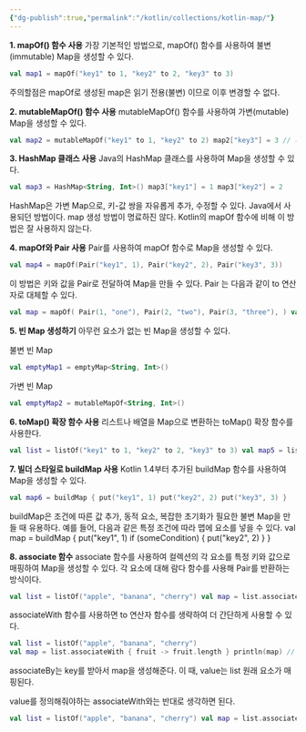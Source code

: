 ```yaml
---
{"dg-publish":true,"permalink":"/kotlin/collections/kotlin-map/"}
---
```


**1. mapOf() 함수 사용**
가장 기본적인 방법으로, mapOf() 함수를 사용하여 불변(immutable) Map을 생성할 수 있다.

```kotlin
val map1 = mapOf("key1" to 1, "key2" to 2, "key3" to 3)
```

주의할점은 mapOf로 생성된 map은 읽기 전용(불변) 이므로 이후 변경할 수 없다.

**2. mutableMapOf() 함수 사용**
mutableMapOf() 함수를 사용하여 가변(mutable) Map을 생성할 수 있다.

```kotlin
val map2 = mutableMapOf("key1" to 1, "key2" to 2) map2["key3"] = 3 // 새로운 키-값 쌍 추가
```

**3. HashMap 클래스 사용**
Java의 HashMap 클래스를 사용하여 Map을 생성할 수 있다.

```kotlin
val map3 = HashMap<String, Int>() map3["key1"] = 1 map3["key2"] = 2
```

HashMap은 가변 Map으로, 키-값 쌍을 자유롭게 추가, 수정할 수 있다.
Java에서 사용되던 방법이다. map 생성 방법이 명료하진 않다.
Kotlin의 mapOf 함수에 비해 이 방법은 잘 사용하지 않는다.

**4. mapOf와 Pair 사용**
Pair를 사용하여 mapOf 함수로 Map을 생성할 수 있다.

```kotlin
val map4 = mapOf(Pair("key1", 1), Pair("key2", 2), Pair("key3", 3))
```

이 방법은 키와 값을 Pair로 전달하여 Map을 만들 수 있다.
Pair 는 다음과 같이 to 연산자로 대체할 수 있다.

```kotlin
val map = mapOf( Pair(1, "one"), Pair(2, "two"), Pair(3, "three"), ) val map2 = mapOf( 1 to "one", 2 to "two", 3 to "three", )
```

**5. 빈 Map 생성하기**
아무런 요소가 없는 빈 Map을 생성할 수 있다.

불변 빈 Map
```kotlin
val emptyMap1 = emptyMap<String, Int>()
```

가변 빈 Map
```kotlin
val emptyMap2 = mutableMapOf<String, Int>()
```

**6. toMap() 확장 함수 사용**
리스트나 배열을 Map으로 변환하는 toMap() 확장 함수를 사용한다.
```kotlin
val list = listOf("key1" to 1, "key2" to 2, "key3" to 3) val map5 = list.toMap()
```

**7. 빌더 스타일로 buildMap 사용**
Kotlin 1.4부터 추가된 buildMap 함수를 사용하여 Map을 생성할 수 있다.
```kotlin
val map6 = buildMap { put("key1", 1) put("key2", 2) put("key3", 3) }
```

buildMap은 조건에 따른 값 추가, 동적 요소, 복잡한 초기화가 필요한 불변 Map을 만들 때 유용하다.
예를 들어, 다음과 같은 특정 조건에 따라 맵에 요소를 넣을 수 있다.
val map = buildMap { put("key1", 1) if (someCondition) { put("key2", 2) } }

**8. associate 함수**
associate 함수를 사용하여 컬렉션의 각 요소를 특정 키와 값으로 매핑하여 Map을 생성할 수 있다.
각 요소에 대해 람다 함수를 사용해 Pair를 반환하는 방식이다.
```kotlin
val list = listOf("apple", "banana", "cherry") val map = list.associate { fruit -> fruit to fruit.length } println(map) // {apple=5, banana=6, cherry=6}
```

associateWith 함수를 사용하면 to 연산자 함수를 생략하여 더 간단하게 사용할 수 있다.
```kotlin
val list = listOf("apple", "banana", "cherry") 
val map = list.associateWith { fruit -> fruit.length } println(map) // {apple=5, banana=6, cherry=6}
```

associateBy는 key를 받아서 map을 생성해준다. 이 때, value는 list 원래 요소가 매핑된다.

value를 정의해줘야하는 associateWith와는 반대로 생각하면 된다.
```kotlin
val list = listOf("apple", "banana", "cherry") val map = list.associateBy { fruit -> fruit.first() } println(map) // {a=apple, b=banana, c=cherry}
```